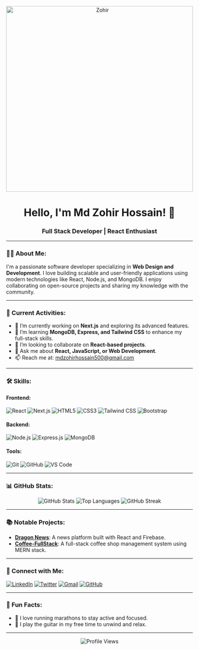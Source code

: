 <div align="center">
  <a ><img src="https://i.ibb.co.com/N6MDk18q/Zohir.jpg" alt="Zohir" border="0" height="500px" width="100%" /></a>
</div>

<h1 align="center">Hello, I'm Md Zohir Hossain! 👋</h1>
<h3 align="center">Full Stack Developer | React Enthusiast</h3>

---

### 👨‍💻 About Me:
I'm a passionate software developer specializing in **Web Design and Development**. I love building scalable and user-friendly applications using modern technologies like React, Node.js, and MongoDB. I enjoy collaborating on open-source projects and sharing my knowledge with the community.

---

### 🚀 Current Activities:
- 🔭 I’m currently working on **Next.js** and exploring its advanced features.
- 🌱 I’m learning **MongoDB, Express, and Tailwind CSS** to enhance my full-stack skills.
- 👯 I’m looking to collaborate on **React-based projects**.
- 💬 Ask me about **React, JavaScript, or Web Development**.
- 📫 Reach me at: [mdzohirhossain500@gmail.com](mailto:mdzohirhossain500@gmail.com)

---

### 🛠 Skills:

#### Frontend:
![React](https://img.shields.io/badge/-React-61DAFB?style=flat-square&logo=react&logoColor=black)
![Next.js](https://img.shields.io/badge/-Next.js-000000?style=flat-square&logo=next.js&logoColor=white)
![HTML5](https://img.shields.io/badge/-HTML5-E34F26?style=flat-square&logo=html5&logoColor=white)
![CSS3](https://img.shields.io/badge/-CSS3-1572B6?style=flat-square&logo=css3&logoColor=white)
![Tailwind CSS](https://img.shields.io/badge/-Tailwind%20CSS-06B6D4?style=flat-square&logo=tailwind-css&logoColor=white)
![Bootstrap](https://img.shields.io/badge/-Bootstrap-7952B3?style=flat-square&logo=bootstrap&logoColor=white)

#### Backend:
![Node.js](https://img.shields.io/badge/-Node.js-339933?style=flat-square&logo=node.js&logoColor=white)
![Express.js](https://img.shields.io/badge/-Express.js-000000?style=flat-square&logo=express&logoColor=white)
![MongoDB](https://img.shields.io/badge/-MongoDB-47A248?style=flat-square&logo=mongodb&logoColor=white)

#### Tools:
![Git](https://img.shields.io/badge/-Git-F05032?style=flat-square&logo=git&logoColor=white)
![GitHub](https://img.shields.io/badge/-GitHub-181717?style=flat-square&logo=github&logoColor=white)
![VS Code](https://img.shields.io/badge/-VS%20Code-007ACC?style=flat-square&logo=visual-studio-code&logoColor=white)

---

### 📊 GitHub Stats:

<div align="center">
  <img src="https://github-readme-stats.vercel.app/api?username=zohir26&show_icons=true&theme=dark" alt="GitHub Stats" />
  <img src="https://github-readme-stats.vercel.app/api/top-langs/?username=zohir26&layout=compact&theme=dark" alt="Top Languages" />
  <img src="https://github-readme-streak-stats.herokuapp.com/?user=zohir26&theme=dark" alt="GitHub Streak" />
</div>

---

### 📚 Notable Projects:
- [**Dragon News**](https://github.com/zohir26/dragon_news): A news platform built with React and Firebase.
- [**Coffee-FullStack**](https://github.com/zohir26/coffee-fullstack): A full-stack coffee shop management system using MERN stack.

---

### 🔗 Connect with Me:
[![LinkedIn](https://img.shields.io/badge/-LinkedIn-0A66C2?style=flat-square&logo=linkedin)](https://www.linkedin.com/in/md-zohir-hossain-018b641b2/)
[![Twitter](https://img.shields.io/badge/-Twitter-1DA1F2?style=flat-square&logo=twitter)](https://x.com/500JahirRaihan)
[![Gmail](https://img.shields.io/badge/-Gmail-EA4335?style=flat-square&logo=gmail)](mailto:mdzohirhossain500@gmail.com)
[![GitHub](https://img.shields.io/badge/-GitHub-181717?style=flat-square&logo=github)](https://github.com/zohir26)

---

### 🎉 Fun Facts:
- 🏃 I love running marathons to stay active and focused.
- 🎸 I play the guitar in my free time to unwind and relax.

---

<div align="center">
  <img src="https://komarev.com/ghpvc/?username=zohir26&style=flat-square&color=blue" alt="Profile Views" />
</div>
